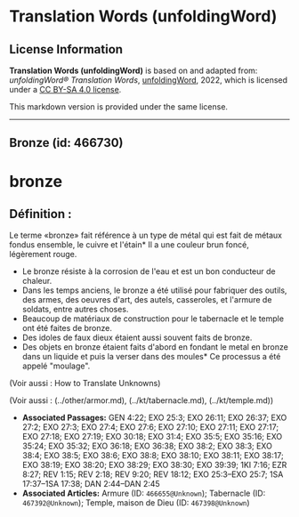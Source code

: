 # Translation Words (unfoldingWord)

## License Information

**Translation Words (unfoldingWord)** is based on and adapted from: _unfoldingWord® Translation Words_, [unfoldingWord](https://unfoldingword.org/utw), 2022, which is licensed under a [CC BY-SA 4.0 license](https://creativecommons.org/licenses/by-sa/4.0/legalcode.en).

This markdown version is provided under the same license.



--------------------------------

## Bronze (id: 466730)

bronze
======

Définition :
------------

Le terme «bronze» fait référence à un type de métal qui est fait de métaux fondus ensemble, le cuivre et l'étain\* Il a une couleur brun foncé, légèrement rouge.

* Le bronze résiste à la corrosion de l'eau et est un bon conducteur de chaleur.
* Dans les temps anciens, le bronze a été utilisé pour fabriquer des outils, des armes, des oeuvres d'art, des autels, casseroles, et l'armure de soldats, entre autres choses.
* Beaucoup de matériaux de construction pour le tabernacle et le temple ont été faites de bronze.
* Des idoles de faux dieux étaient aussi souvent faits de bronze.
* Des objets en bronze étaient faits d'abord en fondant le metal en bronze dans un liquide et puis la verser dans des moules\* Ce processus a été appelé "moulage".

(Voir aussi : How to Translate Unknowns)

(Voir aussi : (../other/armor.md), (../kt/tabernacle.md), (../kt/temple.md))

* **Associated Passages:** GEN 4:22; EXO 25:3; EXO 26:11; EXO 26:37; EXO 27:2; EXO 27:3; EXO 27:4; EXO 27:6; EXO 27:10; EXO 27:11; EXO 27:17; EXO 27:18; EXO 27:19; EXO 30:18; EXO 31:4; EXO 35:5; EXO 35:16; EXO 35:24; EXO 35:32; EXO 36:18; EXO 36:38; EXO 38:2; EXO 38:3; EXO 38:4; EXO 38:5; EXO 38:6; EXO 38:8; EXO 38:10; EXO 38:11; EXO 38:17; EXO 38:19; EXO 38:20; EXO 38:29; EXO 38:30; EXO 39:39; 1KI 7:16; EZR 8:27; REV 1:15; REV 2:18; REV 9:20; REV 18:12; EXO 25:3–EXO 25:7; 1SA 17:37–1SA 17:38; DAN 2:44–DAN 2:45
* **Associated Articles:** Armure (ID: `466655@Unknown`); Tabernacle (ID: `467392@Unknown`); Temple, maison de Dieu (ID: `467398@Unknown`)

